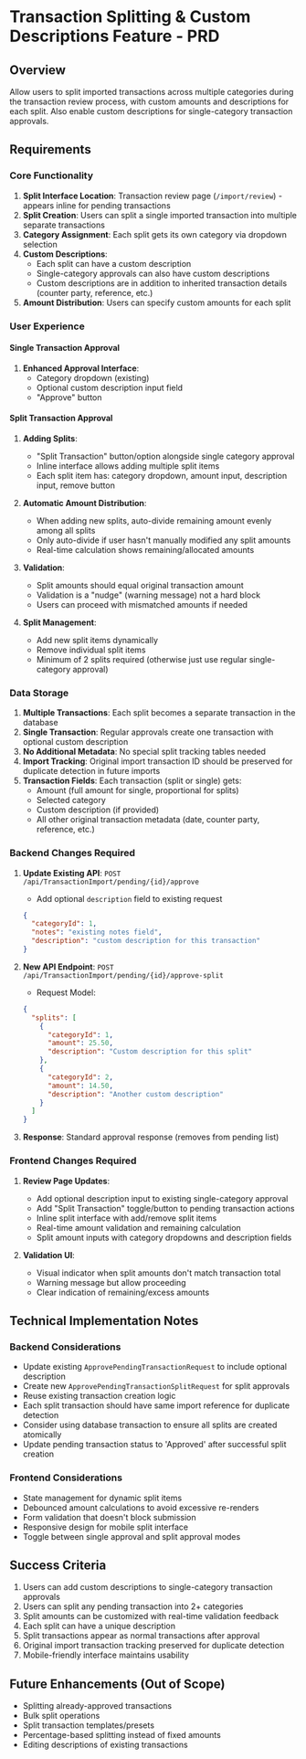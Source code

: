 # Transaction Splitting & Custom Descriptions Feature - PRD

## Overview
Allow users to split imported transactions across multiple categories during the transaction review process, with custom amounts and descriptions for each split. Also enable custom descriptions for single-category transaction approvals.

## Requirements

### Core Functionality
1. **Split Interface Location**: Transaction review page (`/import/review`) - appears inline for pending transactions
2. **Split Creation**: Users can split a single imported transaction into multiple separate transactions
3. **Category Assignment**: Each split gets its own category via dropdown selection
4. **Custom Descriptions**: 
   - Each split can have a custom description
   - Single-category approvals can also have custom descriptions
   - Custom descriptions are in addition to inherited transaction details (counter party, reference, etc.)
5. **Amount Distribution**: Users can specify custom amounts for each split

### User Experience

#### Single Transaction Approval
1. **Enhanced Approval Interface**:
   - Category dropdown (existing)
   - Optional custom description input field
   - "Approve" button

#### Split Transaction Approval
1. **Adding Splits**: 
   - "Split Transaction" button/option alongside single category approval
   - Inline interface allows adding multiple split items
   - Each split item has: category dropdown, amount input, description input, remove button

2. **Automatic Amount Distribution**:
   - When adding new splits, auto-divide remaining amount evenly among all splits
   - Only auto-divide if user hasn't manually modified any split amounts
   - Real-time calculation shows remaining/allocated amounts

3. **Validation**:
   - Split amounts should equal original transaction amount
   - Validation is a "nudge" (warning message) not a hard block
   - Users can proceed with mismatched amounts if needed

4. **Split Management**:
   - Add new split items dynamically
   - Remove individual split items
   - Minimum of 2 splits required (otherwise just use regular single-category approval)

### Data Storage
1. **Multiple Transactions**: Each split becomes a separate transaction in the database
2. **Single Transaction**: Regular approvals create one transaction with optional custom description
3. **No Additional Metadata**: No special split tracking tables needed
4. **Import Tracking**: Original import transaction ID should be preserved for duplicate detection in future imports
5. **Transaction Fields**: Each transaction (split or single) gets:
   - Amount (full amount for single, proportional for splits)
   - Selected category
   - Custom description (if provided)
   - All other original transaction metadata (date, counter party, reference, etc.)

### Backend Changes Required
1. **Update Existing API**: `POST /api/TransactionImport/pending/{id}/approve`
   - Add optional `description` field to existing request
   ```json
   {
     "categoryId": 1,
     "notes": "existing notes field",
     "description": "custom description for this transaction"
   }
   ```

2. **New API Endpoint**: `POST /api/TransactionImport/pending/{id}/approve-split`
   - Request Model: 
   ```json
   {
     "splits": [
       {
         "categoryId": 1,
         "amount": 25.50,
         "description": "Custom description for this split"
       },
       {
         "categoryId": 2, 
         "amount": 14.50,
         "description": "Another custom description"
       }
     ]
   }
   ```

3. **Response**: Standard approval response (removes from pending list)

### Frontend Changes Required
1. **Review Page Updates**: 
   - Add optional description input to existing single-category approval
   - Add "Split Transaction" toggle/button to pending transaction actions
   - Inline split interface with add/remove split items
   - Real-time amount validation and remaining calculation
   - Split amount inputs with category dropdowns and description fields

2. **Validation UI**:
   - Visual indicator when split amounts don't match transaction total
   - Warning message but allow proceeding
   - Clear indication of remaining/excess amounts

## Technical Implementation Notes

### Backend Considerations
- Update existing `ApprovePendingTransactionRequest` to include optional description
- Create new `ApprovePendingTransactionSplitRequest` for split approvals
- Reuse existing transaction creation logic
- Each split transaction should have same import reference for duplicate detection
- Consider using database transaction to ensure all splits are created atomically
- Update pending transaction status to 'Approved' after successful split creation

### Frontend Considerations  
- State management for dynamic split items
- Debounced amount calculations to avoid excessive re-renders
- Form validation that doesn't block submission
- Responsive design for mobile split interface
- Toggle between single approval and split approval modes

## Success Criteria
1. Users can add custom descriptions to single-category transaction approvals
2. Users can split any pending transaction into 2+ categories
3. Split amounts can be customized with real-time validation feedback
4. Each split can have a unique description
5. Split transactions appear as normal transactions after approval
6. Original import transaction tracking preserved for duplicate detection
7. Mobile-friendly interface maintains usability

## Future Enhancements (Out of Scope)
- Splitting already-approved transactions
- Bulk split operations
- Split transaction templates/presets
- Percentage-based splitting instead of fixed amounts
- Editing descriptions of existing transactions